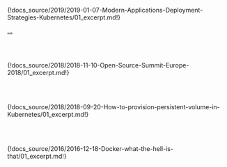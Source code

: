 {!docs_source/2019/2019-01-07-Modern-Applications-Deployment-Strategies-Kubernetes/01_excerpt.md!}

[...](/2018/2018-11-10-Open-Source-Summit-Europe-2018/)

<hr style="margin-left:auto;margin-right:auto;height:2px;border-width:0;color:var(--md-primary-fg-color);background-color:var(--md-primary-fg-color);border-radius:1px;width:70%">
<hr style="margin-left:auto;margin-right:auto;height:2px;border-width:0;color:var(--md-primary-fg-color);background-color:var(--md-primary-fg-color);border-radius:1px;width:40%">
<hr style="margin-left:auto;margin-right:auto;height:2px;border-width:0;color:var(--md-primary-fg-color);background-color:var(--md-primary-fg-color);border-radius:1px;width:10%">

{!docs_source/2018/2018-11-10-Open-Source-Summit-Europe-2018/01_excerpt.md!}

<hr style="margin-left:auto;margin-right:auto;height:2px;border-width:0;color:var(--md-primary-fg-color);background-color:var(--md-primary-fg-color);border-radius:1px;width:70%">
<hr style="margin-left:auto;margin-right:auto;height:2px;border-width:0;color:var(--md-primary-fg-color);background-color:var(--md-primary-fg-color);border-radius:1px;width:40%">
<hr style="margin-left:auto;margin-right:auto;height:2px;border-width:0;color:var(--md-primary-fg-color);background-color:var(--md-primary-fg-color);border-radius:1px;width:10%">

{!docs_source/2018/2018-09-20-How-to-provision-persistent-volume-in-Kubernetes/01_excerpt.md!}

<hr style="margin-left:auto;margin-right:auto;height:2px;border-width:0;color:var(--md-primary-fg-color);background-color:var(--md-primary-fg-color);border-radius:1px;width:70%">
<hr style="margin-left:auto;margin-right:auto;height:2px;border-width:0;color:var(--md-primary-fg-color);background-color:var(--md-primary-fg-color);border-radius:1px;width:40%">
<hr style="margin-left:auto;margin-right:auto;height:2px;border-width:0;color:var(--md-primary-fg-color);background-color:var(--md-primary-fg-color);border-radius:1px;width:10%">

{!docs_source/2016/2016-12-18-Docker-what-the-hell-is-that/01_excerpt.md!}
